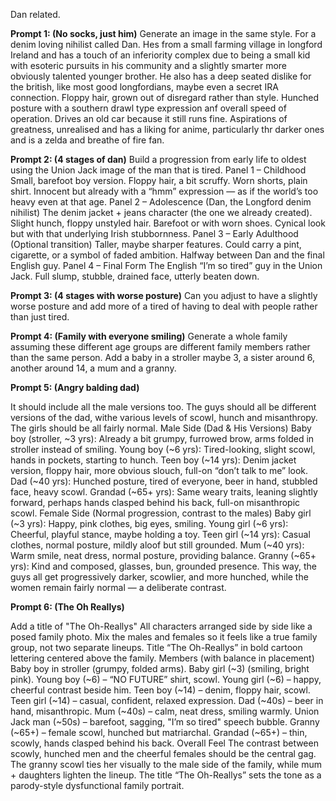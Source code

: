 Dan related.


**Prompt 1: (No socks, just him)**
Generate an image in the same style. For a denim loving nihilist called Dan. 
Hes from a small farming village in longford Ireland and has a touch of an inferiority
complex due to being a small kid with esoteric pursuits in his community and a slightly 
smarter more obviously talented younger brother. He also has a deep seated dislike for the british, 
like most good longfordians, maybe even a secret IRA connection. Floppy hair, grown out of disregard 
rather than style. Hunched posture with a southern drawl type expression anf overall speed of operation. 
Drives an old car because it still runs fine. Aspirations of greatness, unrealised and has a liking for anime, 
particularly thr darker ones and is a zelda and breathe of fire fan.

**Prompt 2: (4 stages of dan)**
Build a progression from early life to oldest using the Union Jack image of the man that is tired.
Panel 1 – Childhood
Small, barefoot boy version.
Floppy hair, a bit scruffy.
Worn shorts, plain shirt.
Innocent but already with a “hmm” expression — as if the world’s too heavy even at that age.
Panel 2 – Adolescence (Dan, the Longford denim nihilist)
The denim jacket + jeans character (the one we already created).
Slight hunch, floppy unstyled hair.
Barefoot or with worn shoes.
Cynical look but with that underlying Irish stubbornness.
Panel 3 – Early Adulthood (Optional transition)
Taller, maybe sharper features.
Could carry a pint, cigarette, or a symbol of faded ambition.
Halfway between Dan and the final English guy.
Panel 4 – Final Form
The English “I’m so tired” guy in the Union Jack.
Full slump, stubble, drained face, utterly beaten down.

**Prompt 3: (4 stages with worse posture)**
Can you adjust to have a slightly worse posture and add more of a tired of having to deal with people rather than just tired.

**Prompt 4: (Family with everyone smiling)**
Generate a whole family assuming these different age groups are different 
family members rather than the same person. Add a baby in a stroller maybe 3, 
a sister around 6, another around 14, a mum and a granny.

**Prompt 5: (Angry balding dad)**

It should include all the male versions too. The guys should all be different versions of the dad, 
withe various levels of scowl, hunch and misanthropy. The girls should be all fairly normal.
Male Side (Dad & His Versions)
Baby boy (stroller, ~3 yrs): Already a bit grumpy, furrowed brow, arms folded in stroller instead of smiling.
Young boy (~6 yrs): Tired-looking, slight scowl, hands in pockets, starting to hunch.
Teen boy (~14 yrs): Denim jacket version, floppy hair, more obvious slouch, full-on “don’t talk to me” look.
Dad (~40 yrs): Hunched posture, tired of everyone, beer in hand, stubbled face, heavy scowl.
Grandad (~65+ yrs): Same weary traits, leaning slightly forward, perhaps hands clasped behind his back, full-on misanthropic scowl.
Female Side (Normal progression, contrast to the males)
Baby girl (~3 yrs): Happy, pink clothes, big eyes, smiling.
Young girl (~6 yrs): Cheerful, playful stance, maybe holding a toy.
Teen girl (~14 yrs): Casual clothes, normal posture, mildly aloof but still grounded.
Mum (~40 yrs): Warm smile, neat dress, normal posture, providing balance.
Granny (~65+ yrs): Kind and composed, glasses, bun, grounded presence.
This way, the guys all get progressively darker, scowlier, and more hunched, while the women remain fairly normal — a deliberate contrast.

**Prompt 6: (The Oh Reallys)**

Add a title of "The Oh-Reallys"
All characters arranged side by side like a posed family photo.
Mix the males and females so it feels like a true family group, not two separate lineups.
Title “The Oh-Reallys” in bold cartoon lettering centered above the family.
Members (with balance in placement)
Baby boy in stroller (grumpy, folded arms).
Baby girl (~3) (smiling, bright pink).
Young boy (~6) – “NO FUTURE” shirt, scowl.
Young girl (~6) – happy, cheerful contrast beside him.
Teen boy (~14) – denim, floppy hair, scowl.
Teen girl (~14) – casual, confident, relaxed expression.
Dad (~40s) – beer in hand, misanthropic.
Mum (~40s) – calm, neat dress, smiling warmly.
Union Jack man (~50s) – barefoot, sagging, "I’m so tired" speech bubble.
Granny (~65+) – female scowl, hunched but matriarchal.
Grandad (~65+) – thin, scowly, hands clasped behind his back.
Overall Feel
The contrast between scowly, hunched men and the cheerful females should be the central gag.
The granny scowl ties her visually to the male side of the family, while mum + daughters lighten the lineup.
The title “The Oh-Reallys” sets the tone as a parody-style dysfunctional family portrait.




